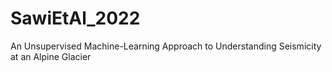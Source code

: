 # SawiEtAl_2022
An Unsupervised Machine-Learning Approach to Understanding Seismicity at an Alpine Glacier
